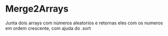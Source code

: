 # Merge2Arrays
Junta dois arrays com números aleatorios e retornas eles com os numeros em ordem crescente, com ajuda do .sort
